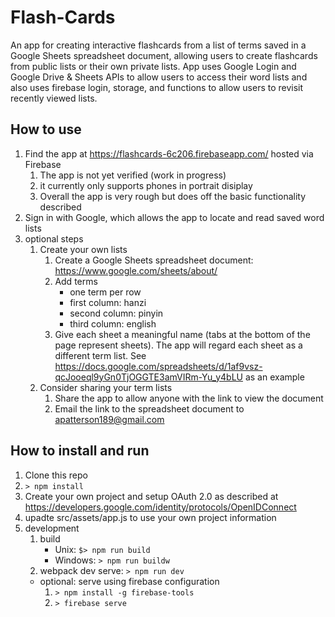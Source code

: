 # Flash-Cards
An app for creating interactive flashcards from a list of terms saved in a Google Sheets spreadsheet document, allowing users to create flashcards from public lists or their own private lists. App uses Google Login and Google Drive & Sheets APIs to allow users to access their word lists and also uses firebase login, storage, and functions to allow users to revisit recently viewed lists. 

## How to use
1. Find the app at https://flashcards-6c206.firebaseapp.com/ hosted via Firebase
    1. The app is not yet verified (work in progress)
    2. it currently only supports phones in portrait disiplay
    3. Overall the app is very rough but does off the basic functionality described
2. Sign in with Google, which allows the app to locate and read saved word lists
3. optional steps
    1. Create your own lists
        1. Create a Google Sheets spreadsheet document: https://www.google.com/sheets/about/
        2. Add terms
            * one term per row
            * first column: hanzi
            * second column: pinyin
            * third column: english
        3. Give each sheet a meaningful name (tabs at the bottom of the page represent sheets). The app will regard each sheet as a different term list. See https://docs.google.com/spreadsheets/d/1af9vsz-qcJooeql9yGn0TjOGGTE3amVIRm-Yu_y4bLU as an example
    2. Consider sharing your term lists
        1. Share the app to allow anyone with the link to view the document
        2. Email the link to the spreadsheet document to apatterson189@gmail.com
## How to install and run
1. Clone this repo
2. `> npm install`
3. Create your own project and setup OAuth 2.0 as described at https://developers.google.com/identity/protocols/OpenIDConnect
4. upadte src/assets/app.js to use your own project information  
5. development
    1. build 
        * Unix: `$> npm run build`
        * Windows: `> npm run buildw`
    2. webpack dev serve: `> npm run dev`
    * optional: serve using firebase configuration
        1. `> npm install -g firebase-tools`
        2. `> firebase serve`


